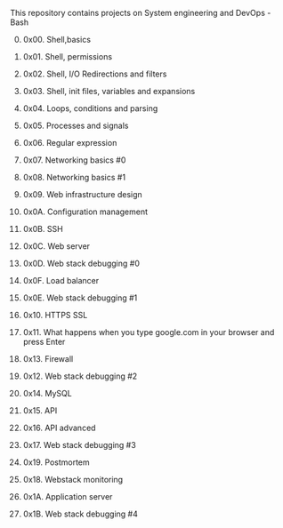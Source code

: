 This repository contains projects on System engineering and DevOps - Bash

0. 0x00. Shell,basics

1. 0x01. Shell, permissions

2. 0x02. Shell, I/O Redirections and filters

3. 0x03. Shell, init files, variables and expansions

4. 0x04. Loops, conditions and parsing

5. 0x05. Processes and signals

6. 0x06. Regular expression

7. 0x07. Networking basics #0

8. 0x08. Networking basics #1

9. 0x09. Web infrastructure design

10. 0x0A. Configuration management

11. 0x0B. SSH

12. 0x0C. Web server

13. 0x0D. Web stack debugging #0

14. 0x0F. Load balancer

15. 0x0E. Web stack debugging #1

16. 0x10. HTTPS SSL

17. 0x11. What happens when you type google.com in your browser and press Enter

18. 0x13. Firewall

19. 0x12. Web stack debugging #2

20. 0x14. MySQL

21. 0x15. API

22. 0x16. API advanced

23. 0x17. Web stack debugging #3

24. 0x19. Postmortem

25. 0x18. Webstack monitoring

26. 0x1A. Application server

27. 0x1B. Web stack debugging #4
